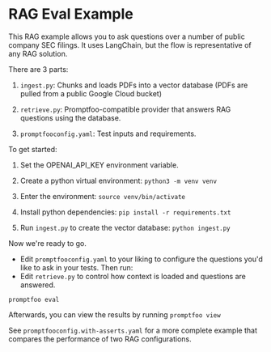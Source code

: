 # RAG Eval Example

This RAG example allows you to ask questions over a number of public company SEC filings. It uses LangChain, but the flow is representative of any RAG solution.

There are 3 parts:

1. `ingest.py`: Chunks and loads PDFs into a vector database (PDFs are pulled from a public Google Cloud bucket)

1. `retrieve.py`: Promptfoo-compatible provider that answers RAG questions using the database.

1. `promptfooconfig.yaml`: Test inputs and requirements.

To get started:

1. Set the OPENAI_API_KEY environment variable.

1. Create a python virtual environment: `python3 -m venv venv`

1. Enter the environment: `source venv/bin/activate`

1. Install python dependencies: `pip install -r requirements.txt`

1. Run `ingest.py` to create the vector database: `python ingest.py`

Now we're ready to go.

- Edit `promptfooconfig.yaml` to your liking to configure the questions you'd like to ask in your tests. Then run:
- Edit `retrieve.py` to control how context is loaded and questions are answered.

```
promptfoo eval
```

Afterwards, you can view the results by running `promptfoo view`

See `promptfooconfig.with-asserts.yaml` for a more complete example that compares the performance of two RAG configurations.
